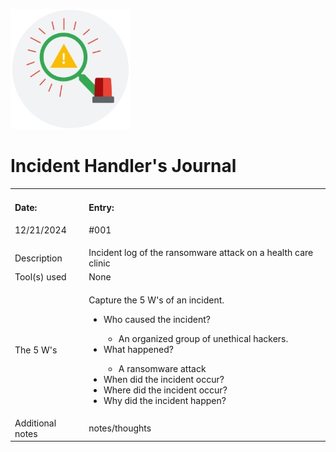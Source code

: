 ![Journal](journal.jpeg)

# Incident Handler's Journal
<table>
    <tr>
        <td>
            <h4>Date:</h4>
            <p>12/21/2024</p>
        </td>
        <td>
            <h4>Entry:</h4>
            <p>#001</p>
        </td>
    </tr>
    <tr>
        <td>Description</td>
        <td>Incident log of the ransomware attack on a health care clinic</td>
    </tr>
    <tr>
        <td>Tool(s) used</td>
        <td>None</td>
    </tr>
    <tr>
        <td>The 5 W's</td>
        <td>
            <p>Capture the 5 W's of an incident.</p>
            <ul>
                <li>Who caused the incident?</li>
                <ul><li>An organized group of unethical hackers.</li></ul>
                <li>What happened?</li>
                <ul><li>A ransomware attack</li></ul>
                <li>When did the incident occur?</li>
                <li>Where did the incident occur?</li>
                <li>Why did the incident happen?</li>
            </ul>
        </td>
    </tr>
    <tr>
        <td>Additional notes</td>
        <td>notes/thoughts</td>
    </tr>
</table>